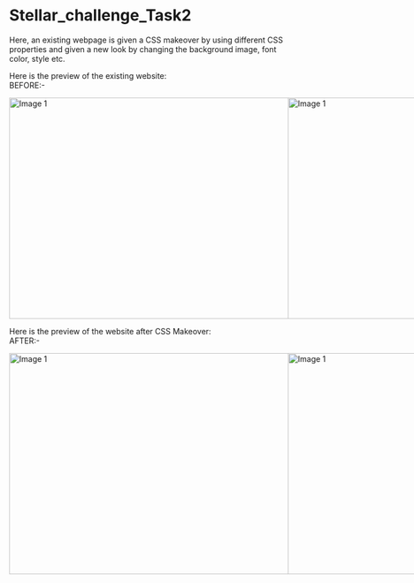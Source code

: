 # Stellar_challenge_Task2
Here, an existing webpage is given a CSS makeover by using different CSS properties and given a new look by changing the background image, font color, style etc.

Here is the preview of the existing website:
<br> BEFORE:-
<div style="display: flex; justify-content: space-between;">
  <img src="https://github.com/rkaur9603/Stellar_challenge_Task2/blob/52e0d21c007a2f993417a4ea1cdcd7ac159ee763/screenshots/Screenshot%202023-11-16%20203123.png" alt="Image 1" width="800" height="400">
  <img src="https://github.com/rkaur9603/Stellar_challenge_Task2/blob/52e0d21c007a2f993417a4ea1cdcd7ac159ee763/screenshots/Screenshot%202023-11-16%20203324.png" alt="Image 1" width="800" height="400">
  <img src="https://github.com/rkaur9603/Stellar_challenge_Task2/blob/52e0d21c007a2f993417a4ea1cdcd7ac159ee763/screenshots/Screenshot%202023-11-16%20203352.png" alt="Image 1" width="800" height="400">
  <img src="https://github.com/rkaur9603/Stellar_challenge_Task2/blob/52e0d21c007a2f993417a4ea1cdcd7ac159ee763/screenshots/Screenshot%202023-11-16%20203427.png" alt="Image 1" width="800" height="400">
</div>

Here is the preview of the website after CSS Makeover:
<br> AFTER:-
<div style="display: flex; justify-content: space-between;">
  <img src="https://github.com/rkaur9603/Stellar_challenge_Task2/blob/52e0d21c007a2f993417a4ea1cdcd7ac159ee763/screenshots/Screenshot%202023-11-16%20221928.png" alt="Image 1" width="800" height="400">
  <img src="https://github.com/rkaur9603/Stellar_challenge_Task2/blob/52e0d21c007a2f993417a4ea1cdcd7ac159ee763/screenshots/Screenshot%202023-11-16%20221954.png" alt="Image 1" width="800" height="400">
  <img src="https://github.com/rkaur9603/Stellar_challenge_Task2/blob/52e0d21c007a2f993417a4ea1cdcd7ac159ee763/screenshots/Screenshot%202023-11-16%20222022.png" alt="Image 1" width="800" height="400">
  <img src="https://github.com/rkaur9603/Stellar_challenge_Task2/blob/52e0d21c007a2f993417a4ea1cdcd7ac159ee763/screenshots/Screenshot%202023-11-16%20222056.png" alt="Image 1" width="800" height="400">
  <img src="https://github.com/rkaur9603/Stellar_challenge_Task2/blob/52e0d21c007a2f993417a4ea1cdcd7ac159ee763/screenshots/Screenshot%202023-11-16%20222126.png" alt="Image 1" width="800" height="400">
</div>

